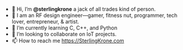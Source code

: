 - 👋 Hi, I’m **@sterlingkrone** a jack of all trades kind of person.
- 👀 I am an RF design engineer—gamer, fitness nut, programmer, tech lover, entrepreneur, & artist.
- 🌱 I’m currently learning C, C++, and Python
- 💞️ I’m looking to collaborate on IoT projects.
- 📫 How to reach me https://SterlingKrone.com

<!---
sterlingkrone/sterlingkrone is a ✨ special ✨ repository because its `README.md` (this file) appears on your GitHub profile.
You can click the Preview link to take a look at your changes.
--->
